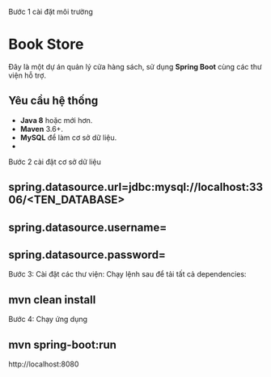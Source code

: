 Bước 1 cài đặt môi trường 
# Book Store

Đây là một dự án quản lý cửa hàng sách, sử dụng **Spring Boot** cùng các thư viện hỗ trợ.

## Yêu cầu hệ thống

- **Java 8** hoặc mới hơn.
- **Maven** 3.6+.
- **MySQL** để làm cơ sở dữ liệu.
- 
Bước 2 cài đặt cơ sở dữ liệu
## spring.datasource.url=jdbc:mysql://localhost:3306/<TEN_DATABASE>
## spring.datasource.username=<USERNAME>
## spring.datasource.password=<PASSWORD>

Bước 3: Cài đặt các thư viện: Chạy lệnh sau để tải tất cả dependencies:
## mvn clean install

Bước 4: Chạy ứng dụng
## mvn spring-boot:run
http://localhost:8080
